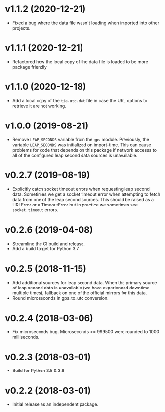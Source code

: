# v1.1.2 (2020-12-21)

* Fixed a bug where the data file wasn't loading when imported into other projects.

# v1.1.1 (2020-12-21)

* Refactored how the local copy of the data file is loaded to be more package
  friendly

# v1.1.0 (2020-12-18)

* Add a local copy of the `tia-utc.dat` file in case the URL options to retrieve
  it are not working.

# v1.0.0 (2019-08-21)

* Remove `LEAP_SECONDS` variable from the `gps` module. Previously, the variable
  `LEAP_SECONDS` was initialized on import-time. This can cause problems for
  code that depends on this package if network accesss to all of the configured
  leap second data sources is unavailable.

# v0.2.7 (2019-08-19)

* Explicitly catch socket timeout errors when requesting leap second
  data. Sometimes we get a socket timeout error when attempting to fetch data
  from one of the leap second sources. This should be raised as a URLError or a
  TimeoutError but in practice we sometimes see `socket.timeout` errors.

# v0.2.6 (2019-04-08)

* Streamline the CI build and release.
* Add a build target for Python 3.7

# v0.2.5 (2018-11-15)

* Add additional sources for leap second data. When the primary source of leap
  second data is unavailable (we have experienced downtime multiple times),
  fallback on one of the official mirrors for this data.
* Round microseconds in gps_to_utc conversion.

# v0.2.4 (2018-03-06)

* Fix microseconds bug. Microseconds >= 999500 were rounded to 1000
  milliseconds.

# v0.2.3 (2018-03-01)

* Build for Python 3.5 & 3.6

# v0.2.2 (2018-03-01)

* Initial release as an independent package.
